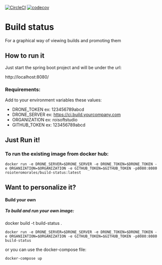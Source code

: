 [![CircleCI](https://circleci.com/gh/roioteromorales/build-status.svg?style=svg)](https://circleci.com/gh/roioteromorales/build-status)
[![codecov](https://codecov.io/gh/roioteromorales/build-status/branch/master/graph/badge.svg)](https://codecov.io/gh/roioteromorales/build-status)

# Build status

For a graphical way of viewing builds and promoting them

## How to run it
Just start the spring boot project and will be under the url: 


http://localhost:8080/

### Requirements:
Add to your environment variables these values:

  - DRONE_TOKEN ex: 123456789abcd
  - DRONE_SERVER ex: https://ci.build.yourcompany.com
  - ORGANIZATION ex: roisoftstudio
  - GITHUB_TOKEN ex: 123456789abcd

## Just Run it!

### To run the existing image from docker hub:

`docker run -e DRONE_SERVER=$DRONE_SERVER -e DRONE_TOKEN=$DRONE_TOKEN -e ORGANIZATION=$ORGANIZATION -e GITHUB_TOKEN=$GITHUB_TOKEN -p8080:8080 roioteromorales/build-status:latest `

## Want to personalize it?

#### Build your own

##### To build and run your own image:

docker build -t build-status .

`docker run -e DRONE_SERVER=$DRONE_SERVER -e DRONE_TOKEN=$DRONE_TOKEN -e ORGANIZATION=$ORGANIZATION -e GITHUB_TOKEN=$GITHUB_TOKEN -p8080:8080 build-status`

or you can use the docker-compose file:

`docker-compose up`
